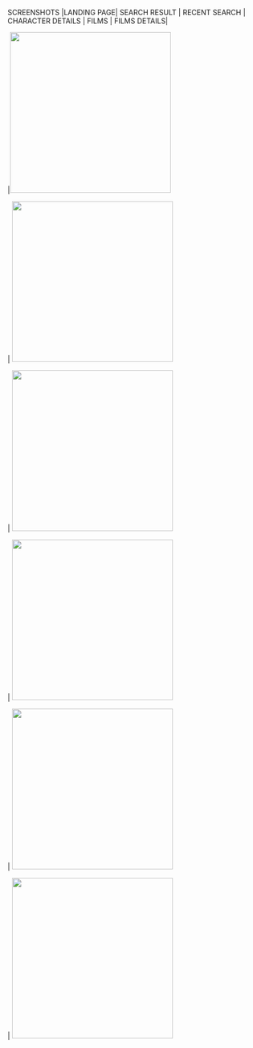 
SCREENSHOTS 
|LANDING PAGE| SEARCH RESULT | RECENT SEARCH | CHARACTER DETAILS | FILMS | FILMS DETAILS|

|<img src="https://github.com/Ayoolamasha/StarWars/assets/30448980/b70174ea-8143-4370-b77d-304fc5f823f8" width="320"/> 

| <img src="https://github.com/Ayoolamasha/StarWars/assets/30448980/b8fd4e66-59aa-45e8-8894-5cca3015f40c" width="320"/> 

| <img src="https://github.com/Ayoolamasha/StarWars/assets/30448980/e18b06b9-18d4-47c8-b4bd-04af0a5f643c" width="320"/>

| <img src="https://github.com/Ayoolamasha/StarWars/assets/30448980/4dbed6d9-a4e1-4261-9682-6d30110f4f0a" width="320"/>

| <img src="https://github.com/Ayoolamasha/StarWars/assets/30448980/52f5a687-b44e-4324-a782-744fcc478290" width="320"/>

| <img src="https://github.com/Ayoolamasha/StarWars/assets/30448980/549faac7-e769-4d2b-a384-ed63505bbbe7" width="320"/>

